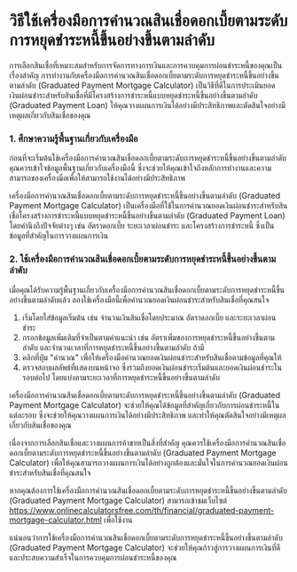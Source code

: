 วิธีใช้เครื่องมือการคำนวณสินเชื่อดอกเบี้ยตามระดับการหยุดชำระหนี้ขึ้นอย่างขึ้นตามลำดับ
=====================================================================================

การเลือกสินเชื่อที่เหมาะสมสำหรับการจัดการทางการเงินและการควบคุมการผ่อนชำระหนี้ของคุณเป็นเรื่องสำคัญ การทำงานกับเครื่องมือการคำนวณสินเชื่อดอกเบี้ยตามระดับการหยุดชำระหนี้ขึ้นอย่างขึ้นตามลำดับ (Graduated Payment Mortgage Calculator) เป็นวิธีที่ดีในการประเมินยอดเงินผ่อนชำระสำหรับสินเชื่อที่มีโครงสร้างการชำระหนี้แบบหยุดชำระหนี้ขึ้นอย่างขึ้นตามลำดับ (Graduated Payment Loan) ให้คุณวางแผนการเงินได้อย่างมีประสิทธิภาพและตัดสินใจอย่างมีเหตุผลเกี่ยวกับสินเชื่อของคุณ

### 1. ศึกษาความรู้พื้นฐานเกี่ยวกับเครื่องมือ

ก่อนที่จะเริ่มต้นใช้เครื่องมือการคำนวณสินเชื่อดอกเบี้ยตามระดับการหยุดชำระหนี้ขึ้นอย่างขึ้นตามลำดับ คุณควรเข้าใจข้อมูลพื้นฐานเกี่ยวกับเครื่องมือนี้ ซึ่งจะช่วยให้คุณเข้าใจถึงหลักการทำงานและความสามารถของเครื่องมือเพื่อให้สามารถใช้งานได้อย่างมีประสิทธิภาพ

เครื่องมือการคำนวณสินเชื่อดอกเบี้ยตามระดับการหยุดชำระหนี้ขึ้นอย่างขึ้นตามลำดับ (Graduated Payment Mortgage Calculator) เป็นเครื่องมือที่ใช้ในการคำนวณยอดเงินผ่อนชำระสำหรับสินเชื่อโครงสร้างการชำระหนี้แบบหยุดชำระหนี้ขึ้นอย่างขึ้นตามลำดับ (Graduated Payment Loan) โดยคำนึงถึงปัจจัยต่างๆ เช่น อัตราดอกเบี้ย ระยะเวลาผ่อนชำระ และโครงสร้างการชำระหนี้ ซึ่งเป็นข้อมูลที่สำคัญในการวางแผนการเงิน

### 2. ใช้เครื่องมือการคำนวณสินเชื่อดอกเบี้ยตามระดับการหยุดชำระหนี้ขึ้นอย่างขึ้นตามลำดับ

เมื่อคุณได้รับความรู้พื้นฐานเกี่ยวกับเครื่องมือการคำนวณสินเชื่อดอกเบี้ยตามระดับการหยุดชำระหนี้ขึ้นอย่างขึ้นตามลำดับแล้ว ลองใช้เครื่องมือนี้เพื่อคำนวณยอดเงินผ่อนชำระสำหรับสินเชื่อที่คุณสนใจ

1. เริ่มโดยใส่ข้อมูลเริ่มต้น เช่น จำนวนเงินสินเชื่อโดยประมาณ อัตราดอกเบี้ย และระยะเวลาผ่อนชำระ
2. กรอกข้อมูลเพิ่มเติมที่จำเป็นตามคำแนะนำ เช่น อัตราเพิ่มของการหยุดชำระหนี้ขึ้นอย่างขึ้นตามลำดับ และจำนวนเวลาที่การหยุดชำระหนี้ขึ้นอย่างขึ้นตามลำดับ ถ้ามี
3. คลิกที่ปุ่ม "คำนวณ" เพื่อให้เครื่องมือคำนวณยอดเงินผ่อนชำระสำหรับสินเชื่อตามข้อมูลที่คุณให้
4. ตรวจสอบผลลัพธ์ที่แสดงบนหน้าจอ ซึ่งรวมถึงยอดเงินผ่อนชำระเริ่มต้นและยอดเงินผ่อนชำระในรอบต่อไป โดยแบ่งตามระยะเวลาที่การหยุดชำระหนี้ขึ้นอย่างขึ้นตามลำดับ

เครื่องมือการคำนวณสินเชื่อดอกเบี้ยตามระดับการหยุดชำระหนี้ขึ้นอย่างขึ้นตามลำดับ (Graduated Payment Mortgage Calculator) จะช่วยให้คุณได้ข้อมูลที่สำคัญเกี่ยวกับการผ่อนชำระหนี้ในแต่ละรอบ ซึ่งจะช่วยให้คุณวางแผนการเงินได้อย่างมีประสิทธิภาพ และทำให้คุณตัดสินใจอย่างมีเหตุผลเกี่ยวกับสินเชื่อของคุณ

เนื่องจากการเลือกสินเชื่อและวางแผนการค้าขายเป็นสิ่งที่สำคัญ คุณควรใช้เครื่องมือการคำนวณสินเชื่อดอกเบี้ยตามระดับการหยุดชำระหนี้ขึ้นอย่างขึ้นตามลำดับ (Graduated Payment Mortgage Calculator) เพื่อให้คุณสามารถวางแผนการเงินได้อย่างถูกต้องและมั่นใจในการคำนวณยอดเงินผ่อนชำระสำหรับสินเชื่อที่คุณสนใจ

หากคุณต้องการใช้เครื่องมือการคำนวณสินเชื่อดอกเบี้ยตามระดับการหยุดชำระหนี้ขึ้นอย่างขึ้นตามลำดับ (Graduated Payment Mortgage Calculator) สามารถเข้าชมเว็บไซต์ <https://www.onlinecalculatorsfree.com/th/financial/graduated-payment-mortgage-calculator.html> เพื่อใช้งาน

แน่นอนว่าการใช้เครื่องมือการคำนวณสินเชื่อดอกเบี้ยตามระดับการหยุดชำระหนี้ขึ้นอย่างขึ้นตามลำดับ (Graduated Payment Mortgage Calculator) จะช่วยให้คุณก้าวสู่การวางแผนการเงินที่ดีและประสบความสำเร็จในการควบคุมการผ่อนชำระหนี้ของคุณ